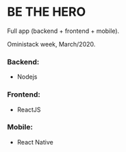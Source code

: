 # BE THE HERO

Full app (backend + frontend + mobile).

Oministack week, March/2020.

### Backend: 

* Nodejs

### Frontend: 

* ReactJS

### Mobile: 

* React Native

